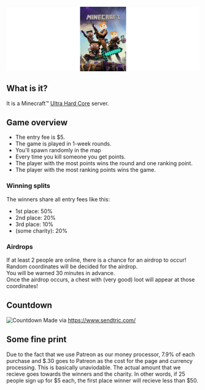 ![epic game](minecraftroyale.png)

## What is it?
It is a Minecraft™️ [Ultra Hard Core](https://minecraft.gamepedia.com/Ultra_Hardcore) server.

## Game overview
- The entry fee is $5.
- The game is played in 1-week rounds.
- You'll spawn randomly in the map
- Every time you kill someone you get points.
- The player with the most points wins the round and one ranking point.
- The player with the most ranking points wins the game.

### Winning splits
The winners share all entry fees like this:
- 1st place: 50%
- 2nd place: 20%
- 3rd place: 10%
- (some charity): 20%

### Airdrops
If at least 2 people are online, there is a chance for an airdrop to occur!  
Random coordinates will be decided for the airdrop.  
You will be warned 30 minutes in advance.  
Once the airdrop occurs, a chest with (very good) loot will appear at those coordinates!


## Countdown

![Countdown](http://gen.sendtric.com/countdown/3uc0e2p4s7)
Made via https://www.sendtric.com/

## Some fine print
Due to the fact that we use Patreon as our money processor, 7.9% of each purchase and $.30 goes to Patreon as the cost for the page and currency processing. This is basically unaviodable. The actual amount that we recieve goes towards the winners and the charity. In other words, if 25 people sign up for $5 each, the first place winner will recieve less than $50.
